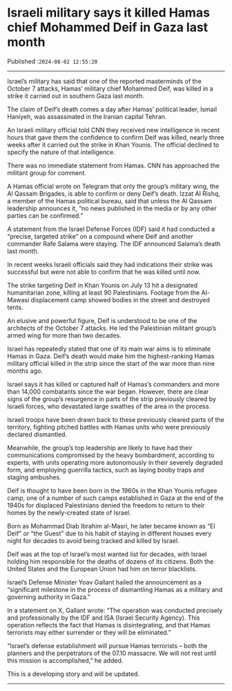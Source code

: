 # Israeli military says it killed Hamas chief Mohammed Deif in Gaza last month

Published :`2024-08-02 12:55:20`

---

Israel’s military has said that one of the reported masterminds of the October 7 attacks, Hamas’ military chief Mohammed Deif, was killed in a strike it carried out in southern Gaza last month.

The claim of Deif’s death comes a day after Hamas’ political leader, Ismail Haniyeh, was assassinated in the Iranian capital Tehran.

An Israeli military official told CNN they received new intelligence in recent hours that gave them the confidence to confirm Deif was killed, nearly three weeks after it carried out the strike in Khan Younis. The official declined to specify the nature of that intelligence.

There was no immediate statement from Hamas. CNN has approached the militant group for comment.

A Hamas official wrote on Telegram that only the group’s military wing, the Al Qassam Brigades, is able to confirm or deny Deif’s death. Izzat Al Rishq, a member of the Hamas political bureau, said that unless the Al Qassam leadership announces it, “no news published in the media or by any other parties can be confirmed.”

A statement from the Israel Defense Forces (IDF) said it had conducted a “precise, targeted strike” on a compound where Deif and another commander Rafe Salama were staying. The IDF announced Salama’s death last month.

In recent weeks Israeli officials said they had indications their strike was successful but were not able to confirm that he was killed until now.

The strike targeting Deif in Khan Younis on July 13 hit a designated humanitarian zone, killing at least 90 Palestinians. Footage from the Al-Mawasi displacement camp showed bodies in the street and destroyed tents.

An elusive and powerful figure, Deif is understood to be one of the architects of the October 7 attacks. He led the Palestinian militant group’s armed wing for more than two decades.

Israel has repeatedly stated that one of its main war aims is to eliminate Hamas in Gaza. Deif’s death would make him the highest-ranking Hamas military official killed in the strip since the start of the war more than nine months ago.

Israel says it has killed or captured half of Hamas’s commanders and more than 14,000 combatants since the war began. However, there are clear signs of the group’s resurgence in parts of the strip previously cleared by Israeli forces, who devastated large swathes of the area in the process.

Israeli troops have been drawn back to these previously cleared parts of the territory, fighting pitched battles with Hamas units who were previously declared dismantled.

Meanwhile, the group’s top leadership are likely to have had their communications compromised by the heavy bombardment, according to experts, with units operating more autonomously in their severely degraded form, and employing guerrilla tactics, such as laying booby traps and staging ambushes.

Deif is thought to have been born in the 1960s in the Khan Younis refugee camp, one of a number of such camps established in Gaza at the end of the 1940s for displaced Palestinians denied the freedom to return to their homes by the newly-created state of Israel.

Born as Mohammad Diab Ibrahim al-Masri, he later became known as “El Deif” or “the Guest” due to his habit of staying in different houses every night for decades to avoid being tracked and killed by Israel.

Deif was at the top of Israel’s most wanted list for decades, with Israel holding him responsible for the deaths of dozens of its citizens. Both the United States and the European Union had him on terror blacklists.

Israel’s Defense Minister Yoav Gallant hailed the announcement as a “significant milestone in the process of dismantling Hamas as a military and governing authority in Gaza.”

In a statement on X, Gallant wrote: “The operation was conducted precisely and professionally by the IDF and ISA (Israel Security Agency). This operation reflects the fact that Hamas is disintegrating, and that Hamas terrorists may either surrender or they will be eliminated.”

“Israel’s defense establishment will pursue Hamas terrorists – both the planners and the perpetrators of the 07.10 massacre. We will not rest until this mission is accomplished,” he added.

This is a developing story and will be updated.

---

